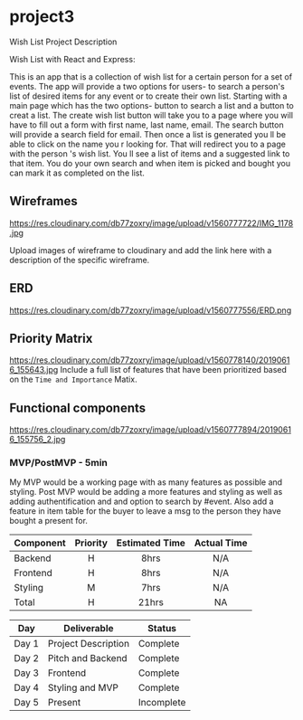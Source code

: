 # project3
Wish List
Project Description


Wish List with React and Express:


This is an app that is a collection of wish list for a certain person for a set of events.
The app will provide a two options for users- to search a person's list of desired items for any event or to create their own list. Starting with a main page which has the two options- button to search a list and a button to creat a list. The create wish list button will take you to a page where you will have to fill out a form with first name, last name, email. The search button will provide a search field for email. Then once a list is generated you ll be able to click on the name you r looking for. That will redirect you to a page with the person 's wish list. You ll see a list of items and a suggested link to that item.   You do your own search and when item is picked and bought you can mark it as completed on the list.


## Wireframes
https://res.cloudinary.com/db77zoxry/image/upload/v1560777722/IMG_1178.jpg

Upload images of wireframe to cloudinary and add the link here with a description of the specific wireframe.

## ERD
https://res.cloudinary.com/db77zoxry/image/upload/v1560777556/ERD.png

## Priority Matrix
https://res.cloudinary.com/db77zoxry/image/upload/v1560778140/20190616_155643.jpg
Include a full list of features that have been prioritized based on the `Time and Importance` Matix. 

## Functional components 

https://res.cloudinary.com/db77zoxry/image/upload/v1560777894/20190616_155756_2.jpg

### MVP/PostMVP - 5min


My MVP would be a working page with as many features as possible and styling.
Post MVP would be adding a more features and styling as well as adding authentification and and option to search by #event.
Also add a feature in item table for the buyer to leave a msg to the person they have bought a present for.

| Component | Priority | Estimated Time | Actual Time |
| --- | :---: |  :---: | :---: |
| Backend | H | 8hrs| N/A |
| Frontend| H | 8hrs| N/A |
| Styling| M | 7hrs| N/A |
| Total | H | 21hrs| NA |


|  Day | Deliverable | Status
|---|---| ---|
|Day 1| Project Description | Complete
|Day 2| Pitch and Backend| Complete
|Day 3| Frontend | Complete
|Day 4| Styling and MVP| Complete
|Day 5| Present  | Incomplete
